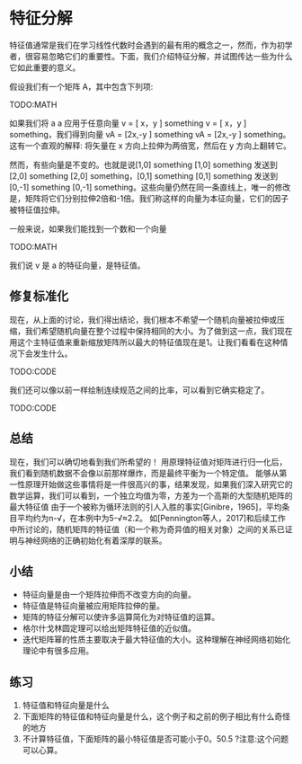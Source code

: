 

<!--
 * @version:
 * @Author:  StevenJokes https://github.com/StevenJokes
 * @Date: 2020-07-07 13:17:16
 * @LastEditors:  StevenJokes https://github.com/StevenJokes
 * @LastEditTime: 2020-07-07 13:32:05
 * @Description:
 * @TODO::
 * @Reference:http://preview.d2l.ai/d2l-en/PR-1111/chapter_appendix-mathematics-for-deep-learning/eigendecomposition.html
-->

# 特征分解

特征值通常是我们在学习线性代数时会遇到的最有用的概念之一，然而，作为初学者，很容易忽略它们的重要性。下面，我们介绍特征分解，并试图传达一些为什么它如此重要的意义。

假设我们有一个矩阵 A，其中包含下列项:

TODO:MATH

如果我们将 a a 应用于任意向量 v = [ x，y ] something v = [ x，y ] something，我们得到向量 vA = [2x,-y ] something vA = [2x,-y ] something。这有一个直观的解释: 将矢量在 x 方向上拉伸为两倍宽，然后在 y 方向上翻转它。

然而，有些向量是不变的。也就是说[1,0] something [1,0] something 发送到[2,0] something [2,0] something，[0,1] something [0,1] something 发送到[0,-1] something [0,-1] something。这些向量仍然在同一条直线上，唯一的修改是，矩阵将它们分别拉伸2倍和-1倍。我们称这样的向量为本征向量，它们的因子被特征值拉伸。

一般来说，如果我们能找到一个数和一个向量

TODO:MATH

我们说 v 是 a 的特征向量，是特征值。


## 修复标准化

现在，从上面的讨论，我们得出结论，我们根本不希望一个随机向量被拉伸或压缩，我们希望随机向量在整个过程中保持相同的大小。为了做到这一点，我们现在用这个主特征值来重新缩放矩阵所以最大的特征值现在是1。让我们看看在这种情况下会发生什么。

TODO:CODE

我们还可以像以前一样绘制连续规范之间的比率，可以看到它确实稳定了。

TODO:CODE

## 总结

现在，我们可以确切地看到我们所希望的！ 用原理特征值对矩阵进行归一化后，我们看到随机数据不会像以前那样爆炸，而是最终平衡为一个特定值。 能够从第一性原理开始做这些事情将是一件很高兴的事，结果发现，如果我们深入研究它的数学运算，我们可以看到，一个独立均值为零，方差为一个高斯的大型随机矩阵的最大特征值 由于一个被称为循环法则的引人入胜的事实[Ginibre，1965]，平均条目平均约为n-√，在本例中为5-√≈2.2。 如[Pennington等人，2017]和后续工作中所讨论的，随机矩阵的特征值（和一个称为奇异值的相关对象）之间的关系已证明与神经网络的正确初始化有着深厚的联系。

## 小结

* 特征向量是由一个矩阵拉伸而不改变方向的向量。
* 特征值是特征向量被应用矩阵拉伸的量。
* 矩阵的特征分解可以使许多运算简化为对特征值的运算。
* 格尔什戈林圆定理可以给出矩阵特征值的近似值。
* 迭代矩阵幂的性质主要取决于最大特征值的大小。这种理解在神经网络初始化理论中有很多应用。

## 练习

1. 特征值和特征向量是什么
1. 下面矩阵的特征值和特征向量是什么，这个例子和之前的例子相比有什么奇怪的地方
1. 不计算特征值，下面矩阵的最小特征值是否可能小于0。50.5 ?注意:这个问题可以心算。
